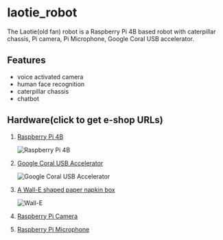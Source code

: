# laotie_robot
The Laotie(old fan) robot is a Raspberry Pi 4B based robot with caterpillar chassis, Pi camera, Pi Microphone, Google Coral USB accelerator.

## Features

- voice activated camera
- human face recognition
- caterpillar chassis
- chatbot

## Hardware(click to get e-shop URLs)

1. [Raspberry Pi 4B](https://www.raspberrypi.com/products/raspberry-pi-4-model-b/)

   ![Raspberry Pi 4B](https://assets.raspberrypi.com/static/raspberry-pi-4-labelled-f5e5dcdf6a34223235f83261fa42d1e8.png)
   
2. [Google Coral USB Accelerator](https://coral.ai/docs/accelerator/get-started/)
   
   ![Google Coral USB Accelerator](https://coral.ai/static/docs/images/accelerator/accelerator-inhand.jpg)

3. [A Wall-E shaped paper napkin box](https://m.tb.cn/h.UiALZrQ?tk=NWVtdd18cqF)

   ![Wall-E](https://img.alicdn.com/imgextra/i3/283773875/O1CN01htOfPq1eUnWF3uUen_!!283773875.jpg)

4. [Raspberry Pi Camera](https://m.tb.cn/h.U73LXS3?tk=d0y0dd17L5D)



5. [Raspberry Pi Microphone](https://item.m.jd.com/product/10035607476070.html?gx=RnFlkWdbOT3RyNRP--tyW8shC5U_YRfuEl-Y&ad_od=share&utm_source=androidapp&utm_medium=appshare&utm_campaign=t_335139774&utm_term=CopyURL)
